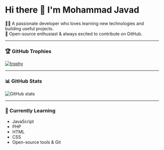 # Hi there 👋 I'm Mohammad Javad  

👨‍💻 A passionate developer who loves learning new technologies and building useful projects.  
🚀 Open-source enthusiast & always excited to contribute on GitHub.  

---

### 🏆 GitHub Trophies
[![trophy](https://github-profile-trophy.vercel.app/?username=MohammadJavadSharifi23&theme=onedark&column=4&margin-w=10&margin-h=10)](https://github.com/ryo-ma/github-profile-trophy)

---

### 📊 GitHub Stats
![GitHub stats](https://github-readme-stats.vercel.app/api?username=MohammadJavadSharifi23&show_icons=true&theme=radical)

---

### 🌱 Currently Learning
- JavaScript  
- PHP  
- HTML  
- CSS  
- Open-source tools & Git  
